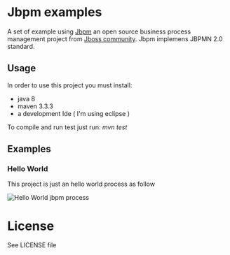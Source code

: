 # Jbpm examples

A set of example using [Jbpm](http://www.jbpm.org/) an open source business process management project from [Jboss community](http://www.jboss.org/). Jbpm implemens JBPMN 2.0 standard.

## Usage

In order to use this project you must install:

* java 8
* maven 3.3.3 
* a development Ide ( I'm using eclipse )

To compile and run test just run: *mvn test*

## Examples

### Hello World

This project is just an hello world process as follow

![Hello World jbpm process](scr/main/resources/example/helloworld/HelloWorld.png)


# License

See LICENSE file
